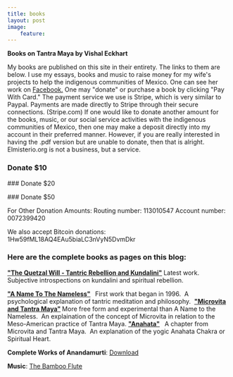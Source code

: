 ```yaml
---
title: books
layout: post
image:
    feature: 
---
```



<strong>Books on Tantra Maya by Vishal Eckhart </strong>


My books are published on this site in their entirety.  The links to them are below.  I use my essays, books and music to raise money for my wife's projects to help the indigenous communities of Mexico. One can see her work on <a href="facebook.com/clinica.misterio"> Facebook.</a>  One may "donate" or purchase a book by clicking "Pay With Card."  The payment service we use is Stripe, which is very similar to Paypal. Payments are made directly to Stripe through their secure connections. (Stripe.com)  If one would like to donate another amount for the books, music, or our social service activities with the indigenous communities of Mexico, then one may make a deposit directly into my account in their preferred manner.  However, if you are really interested in having the .pdf version but are unable to donate, then that is alright.  Elmisterio.org is not a business, but a service.

### Donate $10
<form action="/your-server-side-code" method="POST">
  <script
    src="https://checkout.stripe.com/checkout.js" class="stripe-button"
    data-key="pk_test_cWPXEmvVsBT6GTrJS1HfMUFZ"
    data-amount="1000"
    data-name="Fundly"
    data-description="Widget"
    data-image="https://stripe.com/img/documentation/checkout/marketplace.png"
    data-locale="auto">
  </script>
</form>
### Donate $20 
<form action="/your-server-side-code" method="POST">
  <script
    src="https://checkout.stripe.com/checkout.js" class="stripe-button"
    data-key="pk_test_cWPXEmvVsBT6GTrJS1HfMUFZ"
    data-amount="2000"
    data-name="Fundly"
    data-description="Widget"
    data-image="https://stripe.com/img/documentation/checkout/marketplace.png"
    data-locale="auto">
  </script>
</form>
### Donate $50 
<form action="/your-server-side-code" method="POST">
  <script
    src="https://checkout.stripe.com/checkout.js" class="stripe-button"
    data-key="pk_test_cWPXEmvVsBT6GTrJS1HfMUFZ"
    data-amount="5000"
    data-name="Fundly"
    data-description="Widget"
    data-image="https://stripe.com/img/documentation/checkout/marketplace.png"
    data-locale="auto">
  </script>
</form>

For Other Donation Amounts:  Routing number: 113010547   Account number: 0072399420

We also accept Bitcoin donations: 1Hw59fML18AQ4EAu5biaLC3nVyN5DvmDkr

### Here are the complete books as pages on this blog:

<strong> <a href="https://quetzalwill.github.io/quetzalwill/tantric-rebellion-and-kundalini.pdf">"The Quetzal Will - Tantric Rebellion and Kundalini"</a>  </strong>  Latest work.  Subjective introspections on kundalini and spiritual rebellion.  


<strong>
<a href="https://quetzalwill.github.io/quetzalwill/a-name-to-the-nameless.pdf">"A Name To The Nameless"</a>  </strong> First work that began in 1996.  A psychological explanation of tantric meditation and philosophy. 

<strong>
 <a href="https://quetzalwill.github.io/quetzalwill/microvita-and-tantra-maya.pdf">"Microvita and Tantra Maya"</a>  </strong> More free form and experimental than A Name to the Nameless.  An explaination of the concept of Microvita in relation to the Meso-American practice of Tantra Maya. 

<strong>
 <a href="https://quetzalwill.github.io/quetzalwill/anahata.pdf">"Anahata"</a> </strong>  A chapter from Microvita and Tantra Maya.  An explanation of the yogic Anahata Chakra or Spiritual Heart. 

<strong>Complete Works of Anandamurti</strong>: <a href="https://cmdr0.blaucloud.de/index.php/s/VZXchJaawWf93SI">Download</a>

<strong>Music</strong>: <a href="https://elmisterio.org/la-flauta-de-bambu/">The Bamboo Flute</a>




